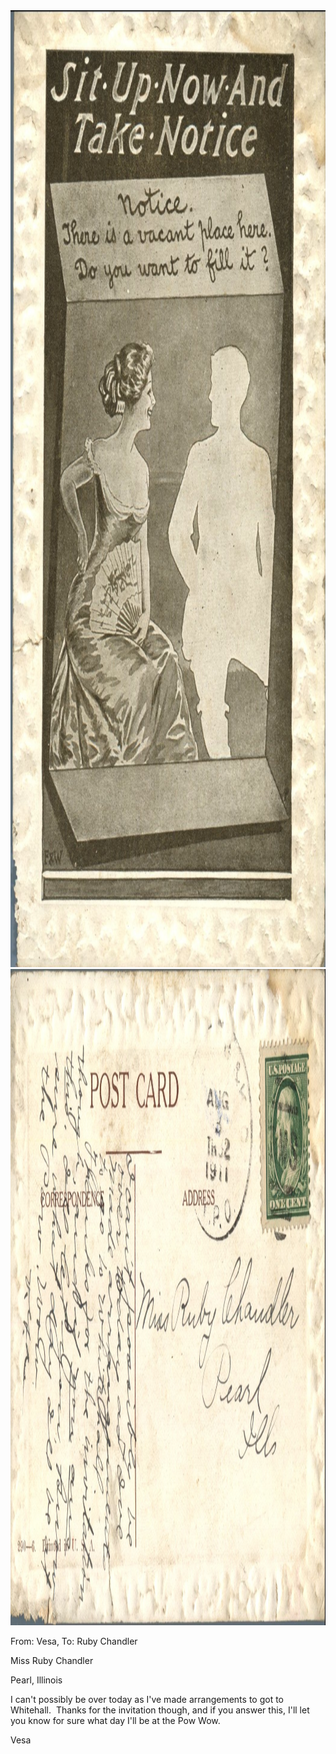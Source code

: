 <html><body><a href="/wp-content/uploads/2014/04/postcard-2014-20140425_18085020_0106.jpg"><img class="alignnone size-full wp-image-407" src="/wp-content/uploads/2014/04/postcard-2014-20140425_18085020_0106.jpg" alt="postcard-2014-20140425_18085020_0106" width="1051" height="1531"></a> <a href="/wp-content/uploads/2014/04/postcard-2014-20140425_18085818_0107.jpg"><img class="alignnone size-full wp-image-408" src="/wp-content/uploads/2014/04/postcard-2014-20140425_18085818_0107.jpg" alt="postcard-2014-20140425_18085818_0107" width="1562" height="1050"></a>



From: Vesa, To: Ruby Chandler



Miss Ruby Chandler

Pearl, Illinois



I can't possibly be over today as I've made arrangements to got to Whitehall.  Thanks for the invitation though, and if you answer this, I'll let you know for sure what day I'll be at the Pow Wow.

Vesa</body></html>
